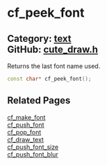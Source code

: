 [](../header.md ':include')

# cf_peek_font

Category: [text](/api_reference?id=text)  
GitHub: [cute_draw.h](https://github.com/RandyGaul/cute_framework/blob/master/include/cute_draw.h)  
---

Returns the last font name used.

```cpp
const char* cf_peek_font();
```

## Related Pages

[cf_make_font](/text/cf_make_font.md)  
[cf_push_font](/text/cf_push_font.md)  
[cf_pop_font](/text/cf_pop_font.md)  
[cf_draw_text](/text/cf_draw_text.md)  
[cf_push_font_size](/text/cf_push_font_size.md)  
[cf_push_font_blur](/text/cf_push_font_blur.md)  
